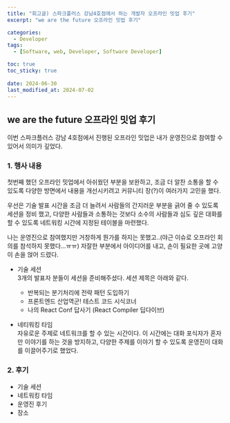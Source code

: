 ```yaml
---
title: "회고글) 스파크플러스 강남4호점에서 하는 개발자 오프라인 밋업 후기"
excerpt: "we are the future 오프라인 밋업 후기"

categories:
  - Developer
tags:
  - [Software, web, Developer, Software Developer]

toc: true
toc_sticky: true
 
date: 2024-06-30
last_modified_at: 2024-07-02
---
```


## we are the future 오프라인 밋업 후기
이번 스파크플러스 강남 4호점에서 진행된 오프라인 밋업은 내가 운영진으로 참여할 수 있어서 의미가 깊었다.    

### 1. 행사 내용
첫번째 했던 오프라인 밋업에서 아쉬웠던 부분을 보완하고, 조금 더 알찬 소통을 할 수 있도록 다양한 방면에서 내용을 개선시키려고 커뮤니티 장(?)이 여러가지 고민을 했다.      
    
우선은 기술 발표 시간을 조금 더 늘려서 사람들의 간지러운 부분을 긁어 줄 수 있도록 세션을 정비 했고, 다양한 사람들과 소통하는 것보다 소수의 사람들과 심도 깊은 대화를 할 수 있도록 네트워킹 시간에 지정된 테이블을 마련했다.   
     
나는 운영진으로 참여했지만 거창하게 뭔가를 하지는 못했고..(야근 이슈로 오프라인 회의를 참석하지 못했다...ㅠㅠ) 자잘한 부분에서 아이디어를 내고, 손이 필요한 곳에 고양이 손을 얹어 드렸다.    

- 기술 세션    
  3개의 발표자 분들이 세션을 준비해주셨다. 세션 제목은 아래와 같다.
  - 반복되는 분기처리에 전략 패턴 도입하기
  - 프론트엔드 산업역군! 테스트 코드 시식코너
  - 나의 React Conf 답사기 (React Compiler 딥다이브)    

- 네티워킹 타임    
  자유로운 주제로 네트워크를 할 수 있는 시간이다. 이 시간에는 대화 포식자가 혼자만 이야기를 하는 것을 방지하고, 다양한 주제를 이야기 할 수 있도록 운영진이 대화를 이끌어주기로 했었다.

### 2. 후기
- 기술 세션
- 네트워킹 타임
- 운영진 후기
- 장소